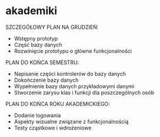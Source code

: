 akademiki
=========
SZCZEGÓŁOWY PLAN NA GRUDZIEŃ:
* Wstępny prototyp
* Część bazy danych
* Rozwinięcie prototypu o główne funkcjonalności

PLAN DO KOŃCA SEMESTRU:
* Napisanie części kontrolerów do bazy danych
* Dokończenie bazy danych
* Wypełnienie bazy danych przykładowymi danymi
* Stworzenie zarysu klas i funkcji dla poszczególnych osób

PLAN DO KOŃCA ROKU AKADEMICKIEGO:
* Dodanie logowania
* Aspekty wizualne związane z funkcjonalnością
* Testy cząstkowe i wdrożeniowe
